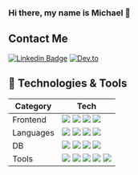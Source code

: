 ### Hi there, my name is Michael 👋

## Contact Me

[![Linkedin Badge](https://img.shields.io/badge/-MichaelSalaverry-blue?&style=flat&logoColor=white&color=6aa6f8&logo=Linkedin&logoColor=white&link=https://www.linkedin.com/in/michaelsalaverry/)](https://www.linkedin.com/in/michaelsalaverry/) 
[![Dev.to](https://img.shields.io/badge/dev.to-0A0A0A?style=social&logo=devdotto&style=flat&logoColor=white)](https://dev.to/barakplasma)

## 🔧 Technologies & Tools
|Category|Tech|
|---|---|
|Frontend|![](https://img.shields.io/badge/React-informational?style=flat&logo=react&logoColor=white&color=6aa6f8) ![](https://img.shields.io/badge/Vue3-informational?style=flat&logo=vue.js&logoColor=white&color=6aa6f8) ![](https://img.shields.io/badge/Next.JS-informational?style=flat&logo=next.js&logoColor=white&color=6aa6f8) ![](https://img.shields.io/badge/CMS-Directus-informational?style=flat&logo=directus&logoColor=white&color=6aa6f8)|
|Languages| ![](https://img.shields.io/badge/Node.js-informational?style=flat&logo=node.js&logoColor=white&color=6aa6f8) ![](https://img.shields.io/badge/Python-informational?style=flat&logo=python&logoColor=white&color=6aa6f8) ![](https://img.shields.io/badge/Rust-informational?style=flat&logo=rust&logoColor=white&color=6aa6f8) ![](https://img.shields.io/badge/Typescript-informational?style=flat&logo=typescript&logoColor=white&color=6aa6f8)|
|DB|![](https://img.shields.io/badge/SQLite-informational?style=flat&logo=SQLite&logoColor=white&color=6aa6f8) ![](https://img.shields.io/badge/Postgres-informational?style=flat&logo=postgresql&logoColor=white&color=6aa6f8) ![](https://img.shields.io/badge/GraphQL-informational?style=flat&logo=graphql&logoColor=white&color=6aa6f8) ![](https://img.shields.io/badge/Splunk-informational?style=flat&logo=splunk&logoColor=white&color=6aa6f8)|
|Tools|![](https://img.shields.io/badge/Editor-VSCode-informational?style=flat&logo=visualstudiocode&logoColor=white&color=6aa6f8) ![](https://img.shields.io/badge/Stats-Code::Stats-informational?style=flat&logoColor=white&color=6aa6f8) ![](https://img.shields.io/badge/Docker-informational?style=flat&logo=docker&logoColor=white&color=6aa6f8) ![](https://img.shields.io/badge/Kubernetes-informational?style=flat&logo=kubernetes&logoColor=white&color=6aa6f8) ![](https://img.shields.io/badge/Linux-informational?style=flat&logo=linux&logoColor=white&color=6aa6f8)|
